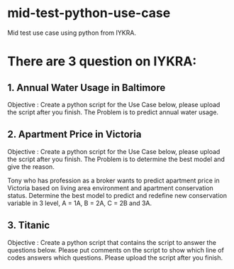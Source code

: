 # mid-test-python-use-case

Mid test use case using python from IYKRA.

# There are 3 question on IYKRA:

## 1. Annual Water Usage in Baltimore

Objective : Create a python script for the Use Case below, please upload the script after you finish.
The Problem is to predict annual water usage.

## 2. Apartment Price in Victoria

Objective : Create a python script for the Use Case below, please upload the script after you finish.
The Problem is to determine the best model and give the reason.

Tony who has profession as a broker wants to predict apartment price in Victoria based on living area environment and apartment conservation status. Determine the best model to predict and redefine new conservation variable in 3 level, A = 1A, B = 2A, C = 2B and 3A.

## 3. Titanic

Objective : Create a python script that contains the script to answer the questions below. Please put comments on the script to show which line of codes answers which questions. Please upload the script after you finish.
